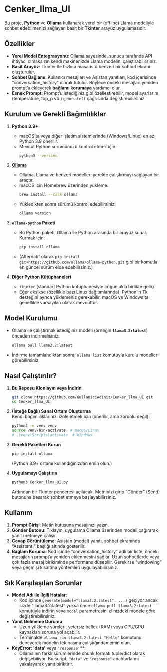 
# Cenker_llma_UI

Bu proje, **Python** ve **[Ollama](https://github.com/jmorganca/ollama)** kullanarak yerel bir (offline) Llama modeliyle sohbet edebilmenizi sağlayan basit bir **Tkinter** arayüz uygulamasıdır. 

## Özellikler

- **Yerel Model Entegrasyonu**: Ollama sayesinde, sunucu tarafında API ihtiyacı olmaksızın kendi makinenizde Llama modelini çalıştırabilirsiniz.  
- **Basit Arayüz**: Tkinter ile hızlıca masaüstü benzeri bir sohbet ekranı oluşturulur.  
- **Sohbet Bağlamı**: Kullanıcı mesajları ve Asistan yanıtları, kod içerisinde “conversation_history” olarak tutulur. Böylece önceki mesajları yeniden prompt’a ekleyerek **bağlamı korumaya** yardımcı olur.  
- **Esnek Prompt**: Prompt’u istediğiniz gibi özelleştirebilir, model ayarlarını (temperature, top_p vb.) `generate()` çağrısında değiştirebilirsiniz.

## Kurulum ve Gerekli Bağımlılıklar

1. **Python 3.9+**  
   - macOS’ta veya diğer işletim sistemlerinde (Windows/Linux) en az Python 3.9 önerilir.  
   - Mevcut Python sürümünüzü kontrol etmek için:  
     ```bash
     python3 --version
     ```

2. **[Ollama](https://github.com/jmorganca/ollama)**  
   - Ollama, Llama ve benzeri modelleri yerelde çalıştırmayı sağlayan bir araçtır.  
   - macOS için Homebrew üzerinden yükleme:
     ```bash
     brew install --cask ollama
     ```
   - Yükledikten sonra sürümü kontrol edebilirsiniz:
     ```bash
     ollama version
     ```

3. **`ollama-python` Paketi**  
   - Bu Python paketi, Ollama ile Python arasında bir arayüz sunar. Kurmak için:
     ```bash
     pip install ollama
     ```
   - (Alternatif olarak `pip install git+https://github.com/ollama/ollama-python.git` gibi bir komutla en güncel sürüm elde edebilirsiniz.)

4. **Diğer Python Kütüphaneleri**  
   - `tkinter` (standart Python kütüphanesiyle çoğunlukla birlikte gelir)  
   - Eğer eksikse (özellikle bazı Linux dağıtımlarında), Python’ın Tk desteğini ayrıca yüklemeniz gerekebilir. macOS ve Windows’ta genellikle varsayılan olarak mevcuttur.

## Model Kurulumu

- Ollama ile çalıştırmak istediğiniz modeli (örneğin **`llama3.2:latest`**) önceden indirmelisiniz:  
  ```bash
  ollama pull llama3.2:latest
  ```
- İndirme tamamlandıktan sonra, `ollama list` komutuyla kurulu modelleri görebilirsiniz.

## Nasıl Çalıştırılır?

1. **Bu Reposu Klonlayın veya İndirin**  
   ```bash
   git clone https://github.com/KullaniciAdiniz/Cenker_llma_UI.git
   cd Cenker_llma_UI
   ```

2. **(İsteğe Bağlı) Sanal Ortam Oluşturma**  
   Kendi bağımlılıklarınızı izole etmek için (önerilir, ama zorunlu değil):
   ```bash
   python3 -m venv venv
   source venv/bin/activate  # macOS/Linux
   # .\venv\Scripts\activate  # Windows
   ```

3. **Gerekli Paketleri Kurun**  
   ```bash
   pip install ollama
   ```
   (Python 3.9+ ortamı kullandığınızdan emin olun.)

4. **Uygulamayı Çalıştırın**  
   ```bash
   python3 Cenker_llma_UI.py
   ```
   Ardından bir Tkinter penceresi açılacak. Metninizi girip “Gönder” (Send) butonuna basarak sohbet etmeye başlayabilirsiniz.

## Kullanım

1. **Prompt Girişi**: Metin kutusuna mesajınızı yazın.  
2. **Gönder Butonu**: Tıklayın, uygulama Ollama üzerinden modeli çağırarak yanıt üretmeye çalışır.  
3. **Cevap Görüntüleme**: Asistan (model) yanıtı, sohbet ekranında “Assistant:” başlığı altında gösterilir.  
4. **Bağlam Koruma**: Kod içinde “conversation_history” adlı bir liste, önceki mesajların prompt’a yeniden eklenmesini sağlar. Uzun sohbetlerde veya çok fazla mesaj birikiminde performans düşebilir. Gerekirse “windowing” veya geçmişi kısaltma yöntemleri uygulayabilirsiniz.

## Sık Karşılaşılan Sorunlar

- **Model Adı ile İlgili Hatalar**:  
  - Kod içinde `generate(model="llama3.2:latest", ...)` geçiyor ancak sizde “llama3.2:latest” yoksa önce `ollama pull llama3.2:latest` komutuyla indirin veya `model` parametresini elinizdeki modele göre değiştirebilirsiniz.
- **Yanıt Gelmeme Durumu**:  
  - Uzun yükleme süreleri, yetersiz bellek (RAM) veya CPU/GPU kaynakları soruna yol açabilir.  
  - Terminalde `ollama run llama3.2:latest "Hello"` komutunu deneyerek modelin tek başına çalıştığından emin olun.  
- **KeyError: 'data'** veya `'response'`**:  
  - Ollama’nın farklı sürümlerinde chunk formatı tuple/dict olarak değişebiliyor. Bu script, `"data"` ve `"response"` anahtarlarını yakalayarak yanıt biriktirir.
